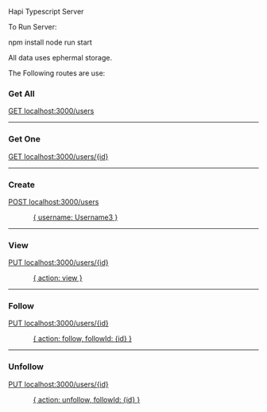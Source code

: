 Hapi Typescript Server

To Run Server:

npm install
node run start

All data uses ephermal storage.

The Following routes are use:

<h3>Get All</h3>
<a href="localhost:3000/users"><p>GET localhost:3000/users </p></a>
<hr>
<h3>Get One</h3>
<a href="localhost:3000/users/{id}"><p>GET localhost:3000/users/{id} </p></a>
<hr>
<h3>Create</h3>
<a href="localhost:3000/createUser"><p>POST localhost:3000/users</p>
<p style="padding-left: 50px;">{ username: Username3 }</p>
</a>
<hr>
<h3>View</h3>
<a href="localhost:3000/updateUserView/{id}"><p>PUT localhost:3000/users/{id}</p>
<p style="padding-left: 50px;">{ action: view }</p>
</a>
<hr>
<h3>Follow</h3>
<a href="localhost:3000/updateUserFollow/{id}"><p>PUT localhost:3000/users/{id}</p>
<p style="padding-left: 50px;">{ action: follow, followId: {id} }</p>
</a>
<hr>
<h3>Unfollow</h3>
<a href="localhost:3000/updateUserUnfollow/{id}"><p>PUT localhost:3000/users/{id}</p>
<p style="padding-left: 50px;">{ action: unfollow, followId: {id} }</p>
</a>